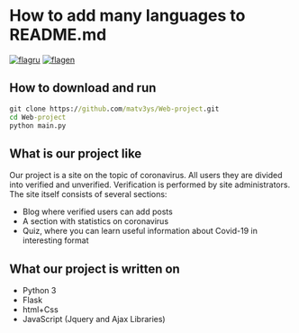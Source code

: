 # How to add many languages to README.md

[![flagru][flagru]][readmeru] [![flagen][flagen]][readmeen]

## How to download and run
```cmd
git clone https://github.com/matv3ys/Web-project.git
cd Web-project
python main.py
```

## What is our project like
Our project is a site on the topic of coronavirus. All users
they are divided into verified and unverified. 
Verification is performed by site administrators.
The site itself consists of several sections:
* Blog where verified users can add posts
* A section with statistics on coronavirus
* Quiz, where you can learn useful information 
about Covid-19 in interesting format

## What our project is written on
* Python 3
* Flask
* html+Css
* JavaScript (Jquery and Ajax Libraries)

[readmeru]: https://github.com/matv3ys/Web-project/blob/master/lang/ru/REAMME.md "Ru"
[flagru]: https://madeas.github.io/src/ru.png

[readmeen]: https://github.com/matv3ys/Web-project/blob/master/README.md "En"
[flagen]: https://madeas.github.io/src/en.png
